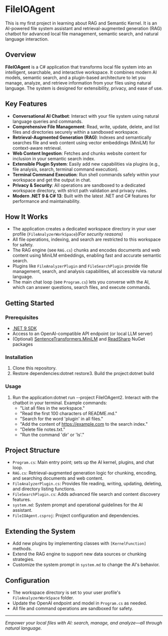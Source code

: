 # FileIOAgent

This is my first project in learning about RAG and Semantic Kernel. It is an AI-powered file system assistant and retrieval-augmented generation (RAG) chatbot for advanced local file management, semantic search, and natural language interaction. 

## Overview

**FileIOAgent** is a C# application that transforms local file system into an intelligent, searchable, and interactive workspace. It combines modern AI models, semantic search, and a plugin-based architecture to let you manage, analyze, and retrieve information from your files using natural language. The system is designed for extensibility, privacy, and ease of use.

## Key Features

- **Conversational AI Chatbot**: Interact with your file system using natural language queries and commands.
- **Comprehensive File Management**: Read, write, update, delete, and list files and directories securely within a sandboxed workspace.
- **Retrieval-Augmented Generation (RAG)**: Indexes and semantically searches file and web content using vector embeddings (MiniLM) for context-aware retrieval.
- **Web Content Ingestion**: Fetches and chunks website content for inclusion in your semantic search index.
- **Extensible Plugin System**: Easily add new capabilities via plugins (e.g., file analysis, search, terminal command execution).
- **Terminal Command Execution**: Run shell commands safely within your workspace and get the output in chat.
- **Privacy & Security**: All operations are sandboxed to a dedicated workspace directory, with strict path validation and privacy rules.
- **Modern .NET 9 & C# 13**: Built with the latest .NET and C# features for performance and maintainability.

## How It Works

- The application creates a dedicated workspace directory in your user profile (`FileAnalyzerWorkSpace`)*(For security reasons)*
- All file operations, indexing, and search are restricted to this workspace for safety.
- The RAG engine (see `RAG.cs`) chunks and encodes documents and web content using MiniLM embeddings, enabling fast and accurate semantic search.
- Plugins like `FileAnalyzerPlugin` and `FileSearchPlugin` provide file management, search, and analysis capabilities, all accessible via natural language.
- The main chat loop (see `Program.cs`) lets you converse with the AI, which can answer questions, search files, and execute commands.

## Getting Started

### Prerequisites

- [.NET 9 SDK](https://dotnet.microsoft.com/en-us/download/dotnet/9.0)
- Access to an OpenAI-compatible API endpoint (or local LLM server)
- (Optional) [SentenceTransformers.MiniLM](https://www.nuget.org/packages/SentenceTransformers.MiniLM) and [ReadSharp](https://www.nuget.org/packages/ReadSharp) NuGet packages

### Installation

1. Clone this repository.
2. Restore dependencies:dotnet restore3. Build the project:dotnet build
### Usage

1. Run the application:dotnet run --project FileIOAgent2. Interact with the chatbot in your terminal. Example commands:
   - "List all files in the workspace."
   - "Read the first 100 characters of README.md."
   - "Search for the word 'plugin' in all files."
   - "Add the content of https://example.com to the search index."
   - "Delete file notes.txt."
   - "Run the command 'dir' or 'ls'."

## Project Structure

- `Program.cs`: Main entry point; sets up the AI kernel, plugins, and chat loop.
- `RAG.cs`: Retrieval-augmented generation logic for chunking, encoding, and searching documents and web content.
- `FileAnalyzerPlugin.cs`: Provides file reading, writing, updating, deleting, and directory listing functions.
- `FileSearchPlugin.cs`: Adds advanced file search and content discovery features.
- `system.md`: System prompt and operational guidelines for the AI assistant.
- `FileIOAgent.csproj`: Project configuration and dependencies.

## Extending the System

- Add new plugins by implementing classes with `[KernelFunction]` methods.
- Extend the RAG engine to support new data sources or chunking strategies.
- Customize the system prompt in `system.md` to change the AI's behavior.

## Configuration

- The workspace directory is set to your user profile's `FileAnalyzerWorkSpace` folder.
- Update the OpenAI endpoint and model in `Program.cs` as needed.
- All file and command operations are sandboxed for safety.

---

*Empower your local files with AI: search, manage, and analyze—all through natural language.*

